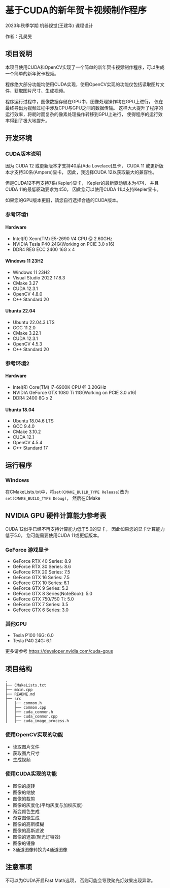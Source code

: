 # 基于CUDA的新年贺卡视频制作程序

2023年秋季学期 机器视觉(王建华) 课程设计

作者：孔昊旻

## 项目说明

本项目使用CUDA和OpenCV实现了一个简单的新年贺卡视频制作程序，可以生成一个简单的新年贺卡视频。

程序绝大部分功能均使用CUDA实现，使用OpenCV实现的功能仅包括读取图片文件、获取图片尺寸、生成视频。

程序运行过程中，图像数据存储在GPU中，图像处理操作均在GPU上进行，
仅在最终导出为视频过程中涉及CPU与GPU之间的数据传输。
这样大大提升了程序的运行效率，将耗时而复杂的像素处理操作转移到GPU上进行，
使得程序的运行效率得到了极大地提升。

## 开发环境

### CUDA版本说明

因为
CUDA 12 或更新版本才支持40系(Ada Lovelace)显卡，
CUDA 11 或更新版本才支持30系(Ampere)显卡，
因此，我选择CUDA 12以获取最大的兼容性。

但是CUDA12不再支持7系(Kepler)显卡，
Kepler的最新驱动版本为474，
并且CUDA 11的最低驱动要求为450，
因此您可以使用CUDA 11以支持Kepler显卡。

如果您的GPU版本更旧，请您自行选择合适的CUDA版本。

### 参考环境1

#### Hardware

- Intel(R) Xeon(TM) E5-2690 V4 CPU @ 2.60GHz
- NVIDIA Tesla P40 24G(Working on PCIE 3.0 x16)
- DDR4 REG ECC 2400 16G x 4

#### Windows 11 23H2

- Windows 11 23H2
- Visual Studio 2022 17.8.3
- CMake 3.27
- CUDA 12.3.1
- OpenCV 4.8.0
- C++ Standard 20

#### Ubuntu 22.04

- Ubuntu 22.04.3 LTS
- GCC 11.2.0
- CMake 3.22.1
- CUDA 12.3.1
- OpenCV 4.5.3
- C++ Standard 20

### 参考环境2

#### Hardware

- Intel(R) Core(TM) i7-6900K CPU @ 3.20GHz
- NVIDIA GeForce GTX 1080 Ti 11G(Working on PCIE 3.0 x16)
- DDR4 2400 8G x 2

#### Ubuntu 18.04

- Ubuntu 18.04.6 LTS
- GCC 9.4.0
- CMake 3.10.2
- CUDA 12.1
- OpenCV 4.5.4
- C++ Standard 17

## 运行程序

### Windows

在CMakeLists.txt中，将`set(CMAKE_BUILD_TYPE Release)`改为`set(CMAKE_BUILD_TYPE Debug)`，
然后在CMake

## NVIDIA GPU 硬件计算能力参考表

CUDA 12似乎已经不再支持计算能力低于5.0的显卡，
因此如果您的显卡计算能力低于5.0，
您可能需要使用CUDA 11或更低版本。

### GeForce 游戏显卡

- GeForce RTX 40 Series: 8.9
- GeForce RTX 30 Series: 8.6
- GeForce RTX 20 Series: 7.5
- GeForce GTX 16 Series: 7.5
- GeForce GTX 10 Series: 6.1
- GeForce GTX 9 Series: 5.2
- GeForce GTX 8 Series(NoteBook): 5.0
- GeForce GTX 750/750 Ti: 5.0
- GeForce GTX 7 Series: 3.5
- GeForce GTX 6 Series: 3.0

### 其他GPU

- Tesla P100 16G: 6.0
- Tesla P40 24G: 6.1

更多请参考
https://developer.nvidia.com/cuda-gpus

## 项目结构

```
.
├── CMakeLists.txt
├── main.cpp
├── README.md
├── src
│   ├── common.h
│   ├── common.cpp
│   ├── cuda_common.h
│   ├── cuda_common.cpp
│   ├── cuda_image_process.h
```

### 使用OpenCV实现的功能

- 读取图片文件
- 获取图片尺寸
- 生成视频

### 使用CUDA实现的功能

- 图像的旋转
- 图像的缩放
- 图像的裁剪
- 图像的灰度化(平均灰度与加权灰度)
- 渐变颜色生成
- 渐变图像生成
- 图像的高斯模糊
- 图像的高斯滤波
- 图像的遮罩(聚光灯特效)
- 图像的镜像
- 3通道图像转换为4通道图像

## 注意事项

不可以为CUDA开启Fast Math选项， 
否则可能会导致聚光灯效果出现异常。
